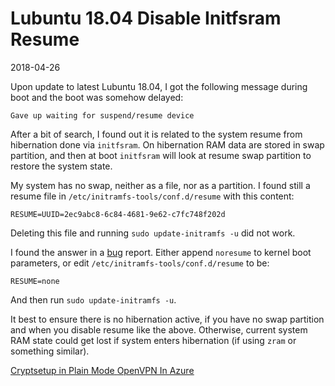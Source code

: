 # Lubuntu 18.04 Disable Initfsram Resume

2018-04-26

<!--- tags: linux -->

Upon update to latest Lubuntu 18.04, I got the following message during boot and the boot was somehow delayed:

```
Gave up waiting for suspend/resume device
```

After a bit of search, I found out it is related to the system resume from hibernation done via `initfsram`. On hibernation RAM data are stored in swap partition, and then at boot `initfsram` will look at resume swap partition to restore the system state.

My system has no swap, neither as a file, nor as a partition. I found still a resume file in `/etc/initramfs-tools/conf.d/resume` with this content:

```
RESUME=UUID=2ec9abc8-6c84-4681-9e62-c7fc748f202d
```

Deleting this file and running `sudo update-initramfs -u` did not work. 

I found the answer in a [bug](http://linux.debian.kernel.narkive.com/LUCVVdER/bug-860543-initramfs-tools-boot-delayed-by-30sec-waiting-for-suspend-resume-device) report. Either append `noresume` to kernel boot parameters, or edit `/etc/initramfs-tools/conf.d/resume` to be:

```
RESUME=none
```

And then run `sudo update-initramfs -u`.

It best to ensure there is no hibernation active, if you have no swap partition and when you disable resume like the above. Otherwise, current system RAM state could get lost if system enters hibernation (if using `zram` or something similar).

<ins class='nfooter'><a rel='prev' id='fprev' href='#blog/2018/2018-12-16-Cryptsetup-in-Plain-Mode.md'>Cryptsetup in Plain Mode</a> <a rel='next' id='fnext' href='#blog/2018/2018-04-25-OpenVPN-In-Azure.md'>OpenVPN In Azure</a></ins>
